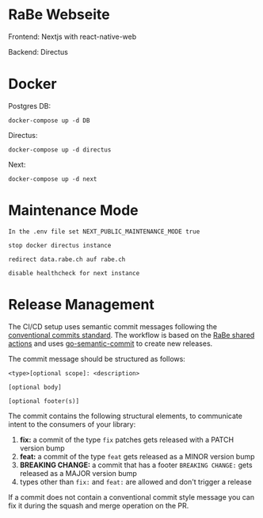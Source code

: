 # RaBe Webseite

Frontend: Nextjs with react-native-web

Backend: Directus

# Docker

Postgres DB:

    docker-compose up -d DB

Directus:

    docker-compose up -d directus

Next:

    docker-compose up -d next

# Maintenance Mode
    In the .env file set NEXT_PUBLIC_MAINTENANCE_MODE true

    stop docker directus instance
    
    redirect data.rabe.ch auf rabe.ch

    disable healthcheck for next instance

# Release Management

The CI/CD setup uses semantic commit messages following the [conventional commits standard](https://www.conventionalcommits.org/en/v1.0.0/).
The workflow is based on the [RaBe shared actions](https://radiorabe.github.io/actions/)
and uses [go-semantic-commit](https://go-semantic-release.xyz/)
to create new releases.

The commit message should be structured as follows:

```
<type>[optional scope]: <description>

[optional body]

[optional footer(s)]
```

The commit contains the following structural elements, to communicate intent to the consumers of your library:

1. **fix:** a commit of the type `fix` patches gets released with a PATCH version bump
1. **feat:** a commit of the type `feat` gets released as a MINOR version bump
1. **BREAKING CHANGE:** a commit that has a footer `BREAKING CHANGE:` gets released as a MAJOR version bump
1. types other than `fix:` and `feat:` are allowed and don't trigger a release

If a commit does not contain a conventional commit style message you can fix
it during the squash and merge operation on the PR.
